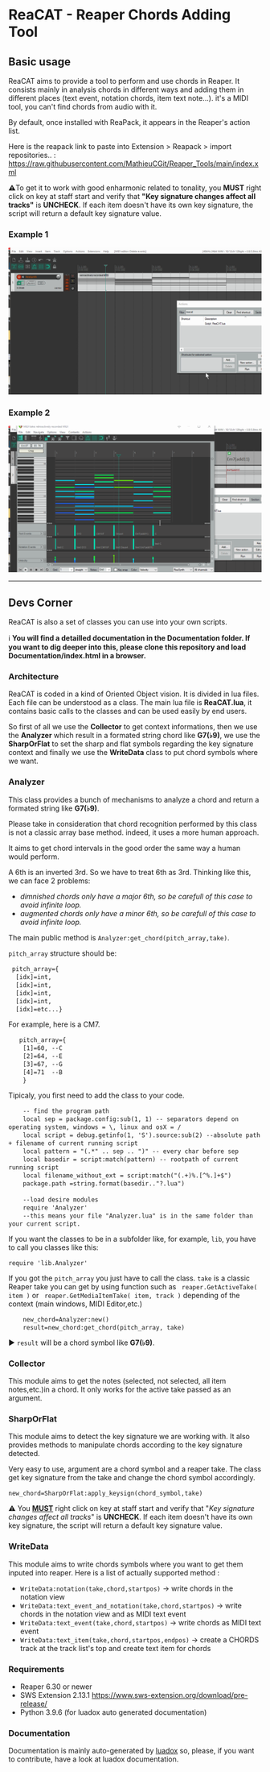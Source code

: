 ReaCAT - Reaper Chords Adding Tool
==================================

Basic usage
-----------

ReaCAT aims to provide a tool to perform and use chords in Reaper. It consists mainly in analysis chords in different ways and adding them in different places (text event, notation chords, item text note...). it's a MIDI tool, you can't find chords from audio with it.

By default, once installed with ReaPack, it appears in the Reaper's action list. 

Here is the reapack link to paste into Extension > Reapack > import repositories.. : https://raw.githubusercontent.com/MathieuCGit/Reaper_Tools/main/index.xml

:warning:To get it to work with good enharmonic related to tonality, you **MUST** right click on key at staff start and verify that **"Key signature changes affect all tracks"** is **UNCHECK**. If each item doesn't have its own key signature, the script will return a default key signature value.

### Example 1
![generate chord track](https://github.com/MathieuCGit/Reaper_Tools/blob/main/Chords%20tool/ReaCAT/Documentation/img/ReaCAT_quick_anim.gif)

### Example 2
![MIDI editor and notation view coherent](https://github.com/MathieuCGit/Reaper_Tools/blob/main/Chords%20tool/ReaCAT/Documentation/img/ReaCAT_quick_anim02.gif)


---

Devs Corner
-----------

ReaCAT is also a set of classes you can use into your own scripts.

:information_source: **You will find a detailled documentation in the Documentation folder. If you want to dig deeper into this, please clone this repository and load Documentation/index.html in a browser.**

### Architecture

ReaCAT is coded in a kind of Oriented Object vision. It is divided in lua files. Each file can be understood as a class. 
The main lua file is **ReaCAT.lua**, it contains basic calls to the classes and can be used easily by end users.

So first of all we use the **Collector** to get context informations, then we use the **Analyzer** which result in a formated string chord like **G7(&flat;9)**, we use the **SharpOrFlat** to set the sharp and flat symbols regarding the key signature context and finally we use the **WriteData** class to put chord symbols where we want.

### Analyzer

This class provides a bunch of mechanisms to analyze a chord and return a formated string like **G7(&flat;9)**.

Please take in consideration that chord recognition performed by this class is not a classic array base method. indeed, it uses a more human approach. 

It aims to get chord intervals in the good order the same way a human would perform. 

A 6th is an inverted 3rd. So we have to treat 6th as 3rd. Thinking like this, we can face 2 problems:
- *dimnished chords only have a major 6th, so be carefull of this case to avoid infinite loop.*
- *augmented chords only have a minor 6th, so be carefull of this case to avoid infinite loop.*	

The main public method is `Analyzer:get_chord(pitch_array,take)`.

`pitch_array` structure should be:
 ```
  pitch_array={
   [idx]=int,
   [idx]=int,
   [idx]=int,
   [idx]=int,
   [idx]=etc...}
```

For example, here is a CM7.
```
   pitch_array={
	[1]=60, --C
	[2]=64, --E
	[3]=67, --G
	[4]=71  --B
	}
```

Tipicaly, you first need to add the class to your code.
```
	-- find the program path
	local sep = package.config:sub(1, 1) -- separators depend on operating system, windows = \, linux and osX = /
	local script = debug.getinfo(1, 'S').source:sub(2) --absolute path + filename of current running script
	local pattern = "(.*" .. sep .. ")" -- every char before sep
	local basedir = script:match(pattern) -- rootpath of current running script
	local filename_without_ext = script:match("(.+)%.[^%.]+$")
	package.path =string.format(basedir.."?.lua")

	--load desire modules
	require 'Analyzer'
	--this means your file "Analyzer.lua" is in the same folder than your current script.
```

If you want the classes to be in a subfolder like, for example, `lib`, you have to call you classes like this:
```
require 'lib.Analyzer'
```

If you got the `pitch_array` you just have to call the class.
`take` is a classic Reaper take you can get by using function such as ` reaper.GetActiveTake( item )` or ` reaper.GetMediaItemTake( item, track )` depending of the context (main windows, MIDI Editor,etc.)
```
	new_chord=Analyzer:new()
	result=new_chord:get_chord(pitch_array, take)
```

:arrow_forward: `result` will be a chord symbol like **G7(&flat;9)**.

### Collector

This module aims to get the notes (selected, not selected, all item notes,etc.)in a chord. It only works for the active take passed as an argument.

### SharpOrFlat

This module aims to detect the key signature we are working with. It also provides methods to manipulate chords according to the key signature detected.

Very easy to use, argument are a chord symbol and a reaper take. The class get key signature from the take and change the chord symbol accordingly.

```
new_chord=SharpOrFlat:apply_keysign(chord_symbol,take)
```

:warning: You <u>**MUST**</u> right click on key at staff start and verify that "*Key signature changes affect all tracks*" is **UNCHECK**. If each item doesn't have its own key signature, the script will return a default key signature value.

### WriteData 
 
This module aims to write chords symbols where you want to get them inputed into reaper. Here is a list of actually supported method :

- `WriteData:notation(take,chord,startpos)` -> write chords in the notation view
- `WriteData:text_event_and_notation(take,chord,startpos)` -> write chords in the notation view and as MIDI text event
- `WriteData:text_event(take,chord,startpos)` -> write chords as MIDI text event
- `WriteData:text_item(take,chord,startpos,endpos)` -> create a CHORDS track at the track list's top and create text item for chords

### Requirements
- Reaper 6.30 or newer
- SWS Extension 2.13.1 <https://www.sws-extension.org/download/pre-release/>
- Python 3.9.6 (for luadox auto generated documentation)

### Documentation
Documentation is mainly auto-generated by [luadox](https://github.com/jtackaberry/luadox) so, please, if you want to contribute, have a look at luadox documentation.